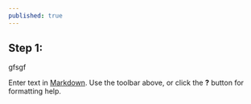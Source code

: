 ```yaml
---
published: true
---
```

## Step 1:
gfsgf


Enter text in [Markdown](http://daringfireball.net/projects/markdown/). Use the toolbar above, or click the **?** button for formatting help.
